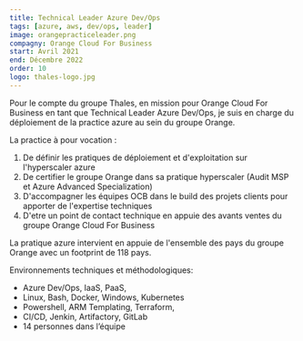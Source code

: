 ```yaml
---
title: Technical Leader Azure Dev/Ops
tags: [azure, aws, dev/ops, leader]
image: orangepracticeleader.png
compagny: Orange Cloud For Business
start: Avril 2021
end: Décembre 2022
order: 10
logo: thales-logo.jpg
---
```




Pour le compte du groupe Thales, en mission pour Orange Cloud For Business en tant que Technical Leader Azure Dev/Ops, je suis en charge du déploiement de la practice azure au sein du groupe Orange.

La practice à pour vocation :

1. De définir les pratiques de déploiement et d'exploitation sur l'hyperscaler azure
2. De certifier le groupe Orange dans sa pratique hyperscaler (Audit MSP et Azure Advanced Specialization)
3. D'accompagner les équipes OCB dans le build des projets clients pour apporter de l'expertise techniques
4. D'etre un point de contact technique en appuie des avants ventes du groupe Orange Cloud For Business

La pratique azure intervient en appuie de l'ensemble des pays du groupe Orange avec un footprint de 118 pays.

Environnements techniques et méthodologiques:

- Azure Dev/Ops, IaaS, PaaS,
- Linux, Bash, Docker, Windows, Kubernetes
- Powershell, ARM Templating, Terraform, 
- CI/CD, Jenkin, Artifactory, GitLab
- 14 personnes dans l’équipe